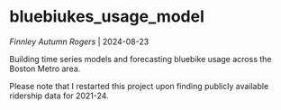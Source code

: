 # bluebiukes_usage_model
*Finnley Autumn Rogers* | 2024-08-23

Building time series models and forecasting bluebike usage across the Boston Metro area.

Please note that I restarted this project upon finding publicly available ridership data for 2021-24.